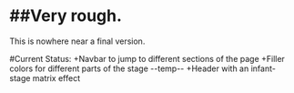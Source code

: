 ##Very rough.  
=============================  
This is nowhere near a final version.  
  
  
#Current Status:
+Navbar to jump to different sections of the page
+Filler colors for different parts of the stage --temp--
+Header with an infant-stage matrix effect